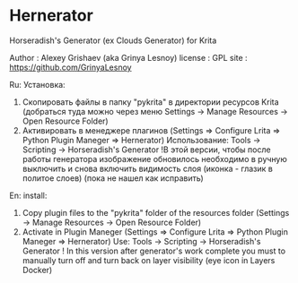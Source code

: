# Hernerator
Horseradish's Generator (ex Clouds Generator) for Krita

Author : Alexey Grishaev (aka Grinya Lesnoy)
license : GPL
site : https://github.com/GrinyaLesnoy

Ru:
Установка:
1) Скопировать файлы в папку "pykrita" в директории ресурсов Krita (добраться туда можно через меню Settings → Manage Resources → Open Resource Folder)
2) Активировать в менеджере плагинов (Settings => Configure Lrita => Python Plugin Maneger => Hernerator)
Использование:
Tools -> Scripting -> Horseradish's Generator
!В этой версии, чтобы после работы генератора изображение обновилось необходимо в ручную выключить и снова включить видимость слоя (иконка - глазик  в политое слоев) (пока не нашел как исправить)

En:
install: 
1) Copy plugin files to the "pykrita" folder of the resources folder (Settings → Manage Resources → Open Resource Folder) 
2) Activate  in Plugin Maneger (Settings => Configure Lrita => Python Plugin Maneger => Hernerator)
Use:
Tools -> Scripting -> Horseradish's Generator
! In this version after generator's work complete you must to manually turn off and turn back on layer visibility (eye icon in Layers Docker)
